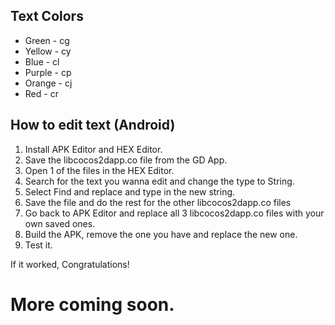 ## Text Colors
* Green - cg
* Yellow - cy
* Blue - cl
* Purple - cp
* Orange - cj
* Red - cr

## How to edit text (Android)
1. Install APK Editor and HEX Editor.
2. Save the libcocos2dapp.co file from the GD App.
3. Open 1 of the files in the HEX Editor.
4. Search for the text you wanna edit and change the type to String.
5. Select Find and replace and type in the new string.
6. Save the file and do the rest for the other libcocos2dapp.co files
7. Go back to APK Editor and replace all 3 libcocos2dapp.co files with your own saved ones.
8. Build the APK, remove the one you have and replace the new one.
9. Test it.

If it worked, Congratulations!

# More coming soon.

